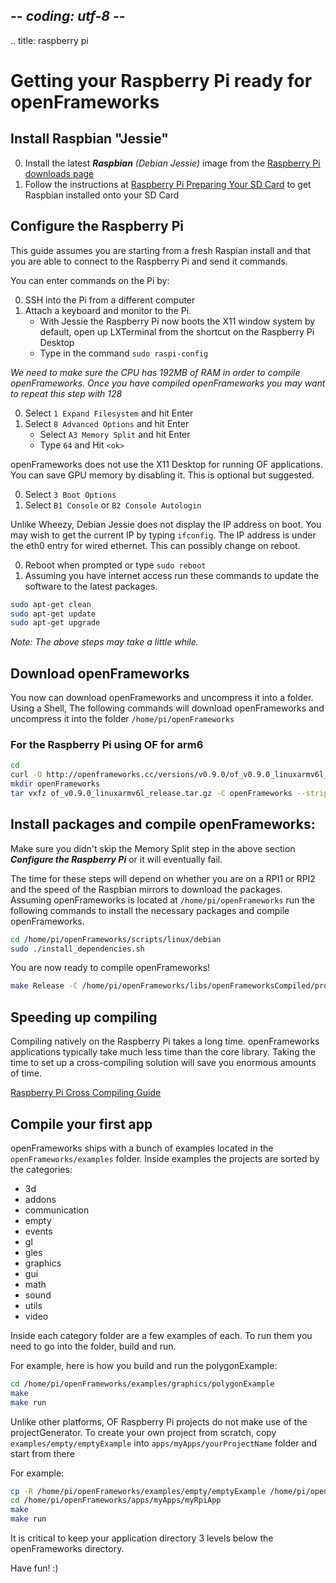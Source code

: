 ## -*- coding: utf-8 -*-
.. title: raspberry pi

Getting your Raspberry Pi ready for openFrameworks
============

    
## Install Raspbian "Jessie"
0. Install the latest _**Raspbian** (Debian Jessie)_ image from the [Raspberry Pi downloads page](http://www.raspberrypi.org/downloads)
1. Follow the instructions at [Raspberry Pi Preparing Your SD Card](http://elinux.org/RPi_Easy_SD_Card_Setup) to get Raspbian installed onto your SD Card

         
## Configure the Raspberry Pi
This guide assumes you are starting from a fresh Raspian install and that you are able to connect to the Raspberry Pi and send it commands.

You can enter commands on the Pi by:

0. SSH into the Pi from a different computer
0. Attach a keyboard and monitor to the Pi.
	* With Jessie the Raspberry Pi now boots the X11 window system by default, open up LXTerminal from the shortcut on the Raspberry Pi Desktop
	* Type in the command `sudo raspi-config`

_We need to make sure the CPU has 192MB of RAM in order to compile openFrameworks. Once you have compiled openFrameworks you may want to repeat this step with 128_

0.  Select `1 Expand Filesystem` and hit Enter
0.  Select `8 Advanced Options` and hit Enter
	* Select `A3 Memory Split` and hit Enter
	* Type `64` and Hit `<ok>`

openFrameworks does not use the X11 Desktop for running OF applications. You can save GPU memory by disabling it. This is optional but suggested.
 
0. Select `3 Boot Options`
0. Select `B1 Console` or `B2 Console Autologin`

Unlike Wheezy, Debian Jessie does not display the IP address on boot. You may wish to get the current IP by typing `ifconfig`. The IP address is under the eth0 entry for wired ethernet. This can possibly change on reboot. 

0. Reboot when prompted or type `sudo reboot`
0. Assuming you have internet access run these commands to update the software to the latest packages.

```sh
sudo apt-get clean
sudo apt-get update
sudo apt-get upgrade
```
_Note: The above steps may take a little while._

## Download openFrameworks
You now can download openFrameworks and uncompress it into a folder. Using a Shell, The following commands will download openFrameworks and uncompress it into the folder `/home/pi/openFrameworks`
 
### For the Raspberry Pi using OF for arm6

```sh
cd
curl -O http://openframeworks.cc/versions/v0.9.0/of_v0.9.0_linuxarmv6l_release.tar.gz
mkdir openFrameworks
tar vxfz of_v0.9.0_linuxarmv6l_release.tar.gz -C openFrameworks --strip-components 1
```


## Install packages and compile openFrameworks:
 Make sure you didn't skip the Memory Split step in the above section _**Configure the Raspberry Pi**_ or it will eventually fail.
 
The time for these steps will depend on whether you are on a RPI1 or RPI2 and the speed of the Raspbian mirrors to download the packages.
Assuming openFrameworks is located at `/home/pi/openFrameworks` run the following commands to install the necessary packages and compile openFrameworks. 

```sh
cd /home/pi/openFrameworks/scripts/linux/debian
sudo ./install_dependencies.sh
```

You are now ready to compile openFrameworks! 
```sh
make Release -C /home/pi/openFrameworks/libs/openFrameworksCompiled/project
```

## Speeding up compiling
Compiling natively on the Raspberry Pi takes a long time. openFrameworks applications typically take much less time than the core library. Taking the time to set up a cross-compiling solution will save you enormous amounts of time. 

[Raspberry Pi Cross Compiling Guide](Raspberry-Pi-Cross-compiling-guide.html)

## Compile your first app
openFrameworks ships with a bunch of examples located in the `openFrameworks/examples` folder. Inside examples the projects are sorted by the categories: 

* 3d 
* addons 
* communication 
* empty
* events
* gl
* gles
* graphics
* gui
* math
* sound
* utils
* video

Inside each category folder are a few examples of each. To run them you need to go into the folder, build and run.

For example, here is how you build and run the polygonExample:

```sh
cd /home/pi/openFrameworks/examples/graphics/polygonExample
make
make run
```

Unlike other platforms, OF Raspberry Pi projects do not make use of the projectGenerator. To create your own project from scratch, copy `examples/empty/emptyExample` into `apps/myApps/yourProjectName` folder and start from there

For example:

```sh
cp -R /home/pi/openFrameworks/examples/empty/emptyExample /home/pi/openFrameworks/apps/myApps/myRpiApp
cd /home/pi/openFrameworks/apps/myApps/myRpiApp
make
make run
```

It is critical to keep your application directory 3 levels below the openFrameworks directory.

Have fun! :)



